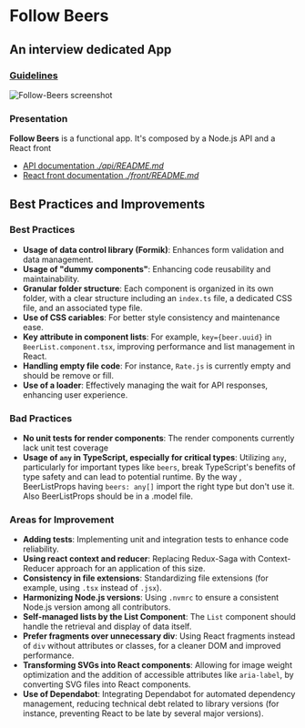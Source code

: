 # Follow Beers

## An interview dedicated App

### [Guidelines](https://follow-health.notion.site/Test-Frontend-Developer-9d087ba3adba4cfdbfb5493a21479501)

<img src="./doc/screenshot.png" alt="Follow-Beers screenshot" />

### Presentation

**Follow Beers** is a functional app. It's composed by a Node.js API and a React front

- [API documentation _./api/README.md_](./api/README.md)
- [React front documentation _./front/README.md_](./front/README.md)

## Best Practices and Improvements

### Best Practices

- **Usage of data control library (Formik)**: Enhances form validation and data management.
- **Usage of "dummy components"**: Enhancing code reusability and maintainability.
- **Granular folder structure**: Each component is organized in its own folder, with a clear structure including an `index.ts` file, a dedicated CSS file, and an associated type file.
- **Use of CSS cariables**: For better style consistency and maintenance ease.
- **Key attribute in component lists**: For example, `key={beer.uuid}` in `BeerList.component.tsx`, improving performance and list management in React.
- **Handling empty file code**: For instance, `Rate.js` is currently empty and should be remove or fill.
- **Use of a loader**: Effectively managing the wait for API responses, enhancing user experience.

### Bad Practices

- **No unit tests for render components**: The render components currently lack unit test coverage
- **Usage of `any` in TypeScript, especially for critical types**: Utilizing `any`, particularly for important types like `beers`, break TypeScript's benefits of type safety and can lead to potential runtime. By the way , BeerListProps having `beers: any[]` import the right type but don't use it. Also BeerListProps should be in a .model file.

### Areas for Improvement

- **Adding tests**: Implementing unit and integration tests to enhance code reliability.
- **Using react context and reducer**: Replacing Redux-Saga with Context-Reducer approach for an application of this size.
- **Consistency in file extensions**: Standardizing file extensions (for example, using `.tsx` instead of `.jsx`).
- **Harmonizing Node.js versions**: Using `.nvmrc` to ensure a consistent Node.js version among all contributors.
- **Self-managed lists by the List Component**: The `List` component should handle the retrieval and display of data itself.
- **Prefer fragments over unnecessary div**: Using React fragments instead of `div` without attributes or classes, for a cleaner DOM and improved performance.
- **Transforming SVGs into React components**: Allowing for image weight optimization and the addition of accessible attributes like `aria-label`, by converting SVG files into React components.
- **Use of Dependabot**: Integrating Dependabot for automated dependency management, reducing technical debt related to library versions (for instance, preventing React to be late by several major versions).
